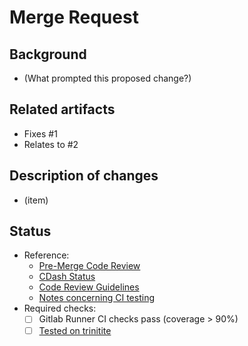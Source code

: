 # Merge Request

## Background

* (What prompted this proposed change?)

## Related artifacts

* Fixes #1
* Relates to #2

## Description of changes

* (item)

## Status

* Reference:
  - [Pre-Merge Code Review](https://github.com/lanl/draco/wiki/Style-Guide)
  - [CDash Status](https://rtt.lanl.gov/cdash/index.php?project=Draco&filtercount=1&showfilters=1&field1=buildname&compare1=63&value1=-pr)
  - [Code Review Guidelines](https://docs.gitlab.com/ee/development/code_review.html)
  - [Notes concerning CI testing](https://re-git.lanl.gov/jayenne/jayenne/-/wikis/Diagnosing_CI_Errors)
* Required checks:
  - [ ] Gitlab Runner CI checks pass (coverage > 90%)
  - [ ] [Tested on trinitite](https://rtt.lanl.gov/CDash/index.php?project=Draco&filtercount=1&showfilters=1&field1=buildname&compare1=63&value1=-pr)
